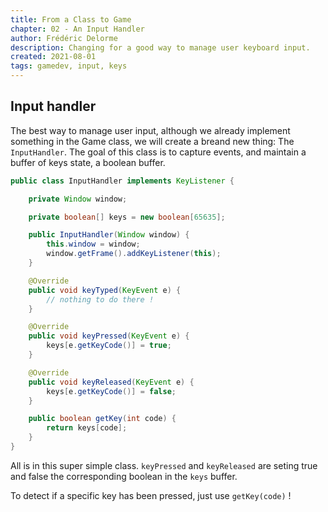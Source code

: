 ```yaml
---
title: From a Class to Game
chapter: 02 - An Input Handler
author: Frédéric Delorme
description: Changing for a good way to manage user keyboard input.
created: 2021-08-01
tags: gamedev, input, keys
---
```


## Input handler

The best way to manage user input, although we already implement something in the Game class, we will create a breand new thing: The `InputHandler`.
The goal of this class is to capture events, and maintain a buffer of keys state, a boolean buffer.

```java
public class InputHandler implements KeyListener {

    private Window window;

    private boolean[] keys = new boolean[65635];

    public InputHandler(Window window) {
        this.window = window;
        window.getFrame().addKeyListener(this);
    }

    @Override
    public void keyTyped(KeyEvent e) {
        // nothing to do there !
    }

    @Override
    public void keyPressed(KeyEvent e) {
        keys[e.getKeyCode()] = true;
    }

    @Override
    public void keyReleased(KeyEvent e) {
        keys[e.getKeyCode()] = false;
    }

    public boolean getKey(int code) {
        return keys[code];
    }
}
```

All is in this super simple class. `keyPressed` and `keyReleased` are seting true and false the corresponding boolean in the `keys` buffer.

To detect if a specific key has been pressed, just use `getKey(code)` !
